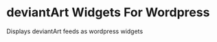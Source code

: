 deviantArt Widgets For Wordpress
===============================

Displays deviantArt feeds as wordpress widgets
